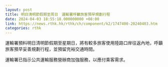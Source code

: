 ```yaml
---
layout: post
title: 明日清明節假期至周日　運輸署呼籲旅客預早規劃行程
date: 2024-04-03 18:55:18.000000000 +08:00
link: https://news.rthk.hk/rthk/ch/component/k2/1747400-20240403.htm
categories: rthk
---
```


運輸署預料明日清明節假期至星期日，將有較多旅客使用陸路口岸往返內地，呼籲旅客預早妥善規劃行程，並預留充裕交通時間。

運輸署已指示公共運輸服務營辦商加強服務，以應付乘客需求。
